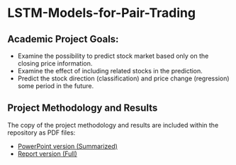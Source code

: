 # LSTM-Models-for-Pair-Trading

## Academic Project Goals:
* Examine the possibility to predict stock market based only on the closing price information.
* Examine the effect of including related stocks in the prediction.
* Predict the stock direction (classification) and price change (regression) some period in the future.

## Project Methodology and Results

The copy of the project methodology and results are included within the repository as PDF files: 

* [PowerPoint version (Summarized)](https://github.com/bernardcheng/LSTM-Models-for-Pair-Trading/blob/master/CDS%20Presentation%20Final.pdf)
* [Report version (Full)](https://github.com/bernardcheng/LSTM-Models-for-Pair-Trading/blob/master/CDS%20Report.pdf)

